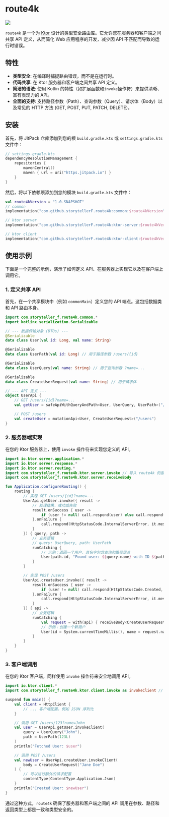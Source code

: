 # route4k

[![](https://jitpack.io/v/storytellerF/route4k.svg)](https://jitpack.io/#storytellerF/route4k)

`route4k` 是一个为 [Ktor](https://ktor.io/) 设计的类型安全路由库。它允许您在服务器和客户端之间共享 API 定义，从而简化 Web 应用程序的开发，减少因 API 不匹配而导致的运行时错误。

## 特性

- **类型安全**: 在编译时捕捉路由错误，而不是在运行时。
- **代码共享**: 在 Ktor 服务器和客户端之间共享 API 定义。
- **简洁的语法**: 使用 Kotlin 的特性（如扩展函数和`invoke`操作符）来提供清晰、富有表现力的 API。
- **全面的支持**: 支持路径参数（Path）、查询参数（Query）、请求体（Body）以及常见的 HTTP 方法 (GET, POST, PUT, PATCH, DELETE)。

## 安装

首先，将 JitPack 仓库添加到您的根 `build.gradle.kts` 或 `settings.gradle.kts` 文件中：

```kotlin
// settings.gradle.kts
dependencyResolutionManagement {
    repositories {
        mavenCentral()
        maven { url = uri("https.jitpack.io") }
    }
}
```

然后，将以下依赖项添加到您的模块 `build.gradle.kts` 文件中：

```kotlin
val route4kVersion = "1.0-SNAPSHOT"
// common
implementation("com.github.storytellerF.route4k:common:$route4kVersion")

// ktor server
implementation("com.github.storytellerF.route4k:ktor-server:$route4kVersion")

// ktor client
implementation("com.github.storytellerF.route4k:ktor-client:$route4kVersion")
```

## 使用示例

下面是一个完整的示例，演示了如何定义 API、在服务器上实现它以及在客户端上调用它。

### 1. 定义共享 API

首先，在一个共享模块中（例如 `commonMain`）定义您的 API 端点。这包括数据类和 API 路由本身。

```kotlin
import com.storyteller_f.route4k.common.*
import kotlinx.serialization.Serializable

// --- 数据传输对象 (DTOs) ---
@Serializable
data class User(val id: Long, val name: String)

@Serializable
data class UserPath(val id: Long) // 用于路径参数 /users/{id}

@Serializable
data class UserQuery(val name: String) // 用于查询参数 ?name=...

@Serializable
data class CreateUserRequest(val name: String) // 用于请求体

// --- API 定义 ---
object UserApi {
    // GET /users/{id}?name=...
    val getUser = safeApiWithQueryAndPath<User, UserQuery, UserPath>("/users/{id}")

    // POST /users
    val createUser = mutationApi<User, CreateUserRequest>("/users")
}
```

### 2. 服务器端实现

在您的 Ktor 服务器上，使用 `invoke` 操作符来实现您定义的 API。

```kotlin
import io.ktor.server.application.*
import io.ktor.server.response.*
import io.ktor.server.routing.*
import com.storyteller_f.route4k.ktor.server.invoke // 导入 route4k 的服务器端扩展
import com.storyteller_f.route4k.ktor.server.receiveBody

fun Application.configureRouting() {
    routing {
        // 实现 GET /users/{id}?name=...
        UserApi.getUser.invoke({ result ->
            // 处理结果，成功或失败
            result.onSuccess { user ->
                if (user != null) call.respond(user) else call.respond(HttpStatusCode.NotFound)
            }.onFailure {
                call.respond(HttpStatusCode.InternalServerError, it.message ?: "Error")
            }
        }) { query, path ->
            // 业务逻辑
            // query: UserQuery, path: UserPath
            runCatching {
                // 示例：返回一个用户，其名字包含查询和路径信息
                User(path.id, "Found user: ${query.name} with ID ${path.id}")
            }
        }

        // 实现 POST /users
        UserApi.createUser.invoke({ result ->
            result.onSuccess { user ->
                if (user != null) call.respond(HttpStatusCode.Created, user) else call.respond(HttpStatusCode.BadRequest)
            }.onFailure {
                call.respond(HttpStatusCode.InternalServerError, it.message ?: "Error")
            }
        }) { api ->
            // 业务逻辑
            runCatching {
                val request = with(api) { receiveBody<CreateUserRequest>() }
                // 示例：创建一个新用户
                User(id = System.currentTimeMillis(), name = request.name)
            }
        }
    }
}
```

### 3. 客户端调用

在您的 Ktor 客户端，同样使用 `invoke` 操作符来安全地调用 API。

```kotlin
import io.ktor.client.*
import com.storyteller_f.route4k.ktor.client.invoke as invokeClient // 使用别名避免冲突

suspend fun main() {
    val client = HttpClient {
        // ... 客户端配置，例如 JSON 序列化
    }

    // 调用 GET /users/123?name=John
    val user = UserApi.getUser.invokeClient(
        query = UserQuery("John"),
        path = UserPath(123L)
    )
    println("Fetched User: $user")

    // 调用 POST /users
    val newUser = UserApi.createUser.invokeClient(
        body = CreateUserRequest("Jane Doe")
    ) {
        // 可以进行额外的请求配置
        contentType(ContentType.Application.Json)
    }
    println("Created User: $newUser")
}
```

通过这种方式，`route4k` 确保了服务器和客户端之间的 API 调用在参数、路径和返回类型上都是一致和类型安全的。